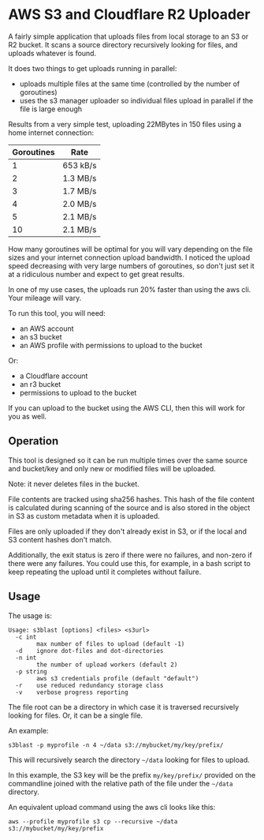 # AWS S3 and Cloudflare R2 Uploader

A fairly simple application that uploads files from local storage to an S3 or R2 bucket. It scans a source
directory recursively looking for files, and uploads whatever is found.

It does two things to get uploads running in parallel:

* uploads multiple files at the same time (controlled by the number of goroutines)
* uses the s3 manager uploader so individual files upload in parallel if the file is large enough

Results from a very simple test, uploading 22MBytes in 150 files using a home internet connection:

| Goroutines | Rate         |
|------------|--------------|
| 1          | 653 kB/s     |
| 2          | 1.3 MB/s     |
| 3          | 1.7 MB/s     |
| 4          | 2.0 MB/s     |
| 5          | 2.1 MB/s     |
| 10         | 2.1 MB/s     |

How many goroutines will be optimal for you will vary depending on the file sizes and your internet connection
upload bandwidth. I noticed the upload speed decreasing with very large numbers of goroutines, so don't just set 
it at a ridiculous number and expect to get great results.

In one of my use cases, the uploads run 20% faster than using the aws cli. Your mileage will vary.

To run this tool, you will need:

* an AWS account
* an s3 bucket
* an AWS profile with permissions to upload to the bucket

Or:

* a Cloudflare account
* an r3 bucket
* permissions to upload to the bucket


If you can upload to the bucket using the AWS CLI, then this will work for you as well.

## Operation

This tool is designed so it can be run multiple times over the same source and bucket/key and
only new or modified files will be uploaded. 

Note: it never deletes files in the bucket. 

File contents are tracked using sha256 hashes. This hash of the file content is calculated during scanning
of the source and is also stored in the object in S3 as custom metadata when it is uploaded.

Files are only uploaded if they don't already exist in S3, or if the local and S3 content hashes
don't match.

Additionally, the exit status is zero if there were no failures, and non-zero if there were any failures. 
You could use this, for example, in a bash script to keep repeating the upload until it completes 
without failure.

## Usage

The usage is:

    Usage: s3blast [options] <files> <s3url>
      -c int
        	max number of files to upload (default -1)
      -d	ignore dot-files and dot-directories
      -n int
        	the number of upload workers (default 2)
      -p string
        	aws s3 credentials profile (default "default")
      -r	use reduced redundancy storage class
      -v	verbose progress reporting

The file root can be a directory in which case it is traversed recursively looking for files. Or, it can be
a single file.

An example:

    s3blast -p myprofile -n 4 ~/data s3://mybucket/my/key/prefix/

This will recursively search the directory `~/data` looking for files to upload. 

In this example, the S3 key will be the prefix `my/key/prefix/` provided on the commandline joined with the relative path 
of the file under the `~/data` directory.

An equivalent upload command using the aws cli looks like this:

    aws --profile myprofile s3 cp --recursive ~/data s3://mybucket/my/key/prefix

